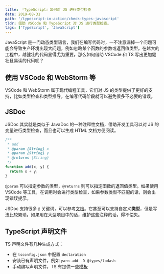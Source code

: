 ```yaml
---
title: 『TypeScript』如何对 JS 进行类型检查
date: 2019-08-31
path: '/typescript-in-action/check-types-javascript'
tldr: 借助 VSCode 和 TypeScript 对 JS 进行类型检查。
tags: ['TypeScript', 'JavaScript']
---
```


JavaScript 是一门动态类型语言，我们在编写代码时，一不注意漏掉一个问题可能会导致生产环境出现大问题，例如忽略某个函数的参数或返回值类型。在越大的工程中，越健壮的代码显得尤为重要，那么如何借助 VSCode 和 TS 写出更加健壮且易读的代码呢？

## 使用 VSCode 和 WebStorm 等

VSCode 和 WebStorm 属于现代编程工具，它们对 JS 的类型提供了更好的支持，比如类型检查和类型推导，在编写代码阶段就可以避免很多不必要的错误。

## JSDoc

JSDoc 其实就是类似于 JavaDoc 的一种注释性文档，借助开发工具可以对 JS 的变量进行类型检查，而且也可以生成 HTML 文档方便阅读。

```js
/**
 * add
 * @param {String} x
 * @param {String} y
 * @returns {String}
 */
function add(x, y) {
  return x + y;
}
```

`@param` 可以指定参数的类型，`@returns` 则可以指定函数的返回值类型。如果使用 VSCode 等工具，在调用时会进行类型检查，如果参数类型不匹配的话，则会出现错误提示。

JSDoc 支持很多 `@` 关键词，可以参考[文档](https://jsdoc.app/)。它甚至可以支持自定义**类型**，但是写法比较繁琐，如果用在大型项目中的话，维护这些注释的话，得不偿失。

## TypeScript 声明文件

TS 声明文件有几种生成方式：

- 在 `tsconfig.json` 中配置 `declaration`
- 安装已有声明文件，例如 `yarn add -D @types/lodash`
- 手动编写声明文件，TS 有提供一些[模板](https://www.typescriptlang.org/docs/handbook/declaration-files/templates.html)
